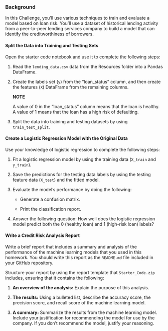 ### Background

In this Challenge, you’ll use various techniques to train and evaluate a model based on loan risk. You’ll use a dataset of historical lending activity from a peer-to-peer lending services company to build a model that can identify the creditworthiness of borrowers.

#### Split the Data into Training and Testing Sets

Open the starter code notebook and use it to complete the following steps:

1.  Read the  `lending_data.csv`  data from the Resources folder into a Pandas DataFrame.
    
2.  Create the labels set (`y`) from the “loan_status” column, and then create the features (`X`) DataFrame from the remaining columns.
    
    **NOTE**
    
    A value of 0 in the “loan_status” column means that the loan is healthy. A value of 1 means that the loan has a high risk of defaulting.
    
3.  Split the data into training and testing datasets by using  `train_test_split`.
    

#### Create a Logistic Regression Model with the Original Data

Use your knowledge of logistic regression to complete the following steps:

1.  Fit a logistic regression model by using the training data (`X_train`  and  `y_train`).
    
2.  Save the predictions for the testing data labels by using the testing feature data (`X_test`) and the fitted model.
    
3.  Evaluate the model’s performance by doing the following:
    
    -   Generate a confusion matrix.
        
    -   Print the classification report.
        
4.  Answer the following question: How well does the logistic regression model predict both the 0 (healthy loan) and 1 (high-risk loan) labels?
    

#### Write a Credit Risk Analysis Report

Write a brief report that includes a summary and analysis of the performance of the machine learning models that you used in this homework. You should write this report as the  `README.md`  file included in your GitHub repository.

Structure your report by using the report template that  `Starter_Code.zip`  includes, ensuring that it contains the following:

1.  **An overview of the analysis:**  Explain the purpose of this analysis.
    
2.  **The results:**  Using a bulleted list, describe the accuracy score, the precision score, and recall score of the machine learning model.
    
3.  **A summary:**  Summarize the results from the machine learning model. Include your justification for recommending the model for use by the company. If you don’t recommend the model, justify your reasoning.